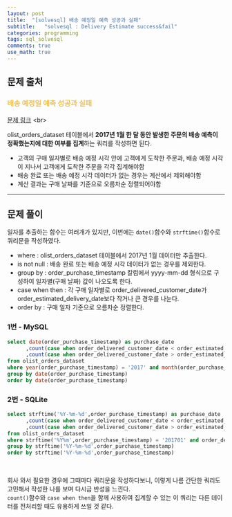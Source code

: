 ```yaml
---
layout: post
title:  "[solvesql] 배송 예정일 예측 성공과 실패"
subtitle:   "solvesql : Delivery Estimate success&fail"
categories: programming
tags: sql_solvesql
comments: true
use_math: true
---
```


## 문제 출처

###  <font color = "#EFC050"> 배송 예정일 예측 성공과 실패 </font>    
     
[문제 링크]([https://solvesql.com/problems/first-and-last-orders/](https://solvesql.com/problems/estimated-delivery-date/)) <br>

olist_orders_dataset 테이블에서 **2017년 1월 한 달 동안 발생한 주문의 배송 예측이 정확했는지에 대한 여부를 집계**하는 쿼리를 작성하면 된다.
* 고객의 구매 일자별로 배송 예정 시각 안에 고객에게 도착한 주문과, 배송 예정 시각이 지나서 고객에게 도착한 주문을 각각 집계해야함
* 배송 완료 또는 배송 예정 시각 데이터가 없는 경우는 계산에서 제외해야함
* 계산 결과는 구매 날짜를 기준으로 오름차순 정렬되어야함

-------

## 문제 풀이

일자를 추출하는 함수는 여러개가 있지만, 이번에는 `date()`함수와 `strftime()`함수로 쿼리문을 작성하였다.
* where : olist_orders_dataset 테이블에서 2017년 1월 데이터만 추출한다.
* is not null : 배송 완료 또는 배송 예정 시각 데이터가 없는 경우를 제외한다.
* group by : order_purchase_timestamp 칼럼에서 yyyy-mm-dd 형식으로 구성하여 일자별(구매 날짜) 값이 나오도록 한다.
* case when then : 각 구매 일자별로 order_delivered_customer_date가 order_estimated_delivery_date보다 작거나 큰 경우를 나눈다.
* order by : 구매 일자 기준으로 오름차순 정렬한다.

### 1번 - MySQL
```sql
select date(order_purchase_timestamp) as purchase_date
      ,count(case when order_delivered_customer_date < order_estimated_delivery_date then order_id end) as success
      ,count(case when order_delivered_customer_date > order_estimated_delivery_date then order_id end) as fail
from olist_orders_dataset
where year(order_purchase_timestamp) = '2017' and month(order_purchase_timestamp) = '01' and order_delivered_customer_date IS NOT NULL and order_estimated_delivery_date IS NOT NULL
group by date(order_purchase_timestamp)
order by date(order_purchase_timestamp)
```

### 2번 - SQLite
```sql
select strftime('%Y-%m-%d',order_purchase_timestamp) as purchase_date
      ,count(case when order_delivered_customer_date < order_estimated_delivery_date then order_id end) as success
      ,count(case when order_delivered_customer_date > order_estimated_delivery_date then order_id end) as fail
from olist_orders_dataset
where strftime('%Y%m',order_purchase_timestamp) = '201701' and order_delivered_customer_date IS NOT NULL and order_estimated_delivery_date IS NOT NULL
group by strftime('%Y-%m-%d',order_purchase_timestamp)
order by strftime('%Y-%m-%d',order_purchase_timestamp)
```

<br>

회사 와서 필요한 경우에 그때마다 쿼리문을 작성하다보니, 이렇게 나름 간단한 쿼리도 고민해서 작성한 나를 보며 다시금 반성을 느낀다. <br>
`count()`함수와 `case when then`을 함께 사용하여 집계할 수 있는 이 쿼리는 다른 데이터를 전처리할 때도 유용하게 쓰일 것 같다.
